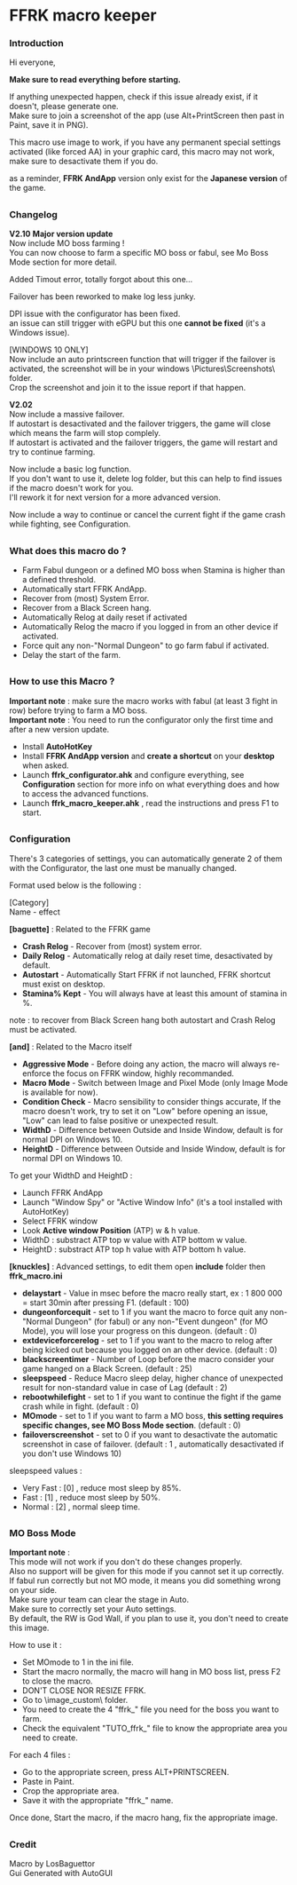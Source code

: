 # FFRK macro keeper

### Introduction

Hi everyone,

**Make sure to read everything before starting.**  

If anything unexpected happen, check if this issue already exist, if it doesn't, please generate one.  
Make sure to join a screenshot of the app (use Alt+PrintScreen then past in Paint, save it in PNG).  

This macro use image to work, if you have any permanent special settings activated (like forced AA) in your graphic card, this macro may not work, make sure to desactivate them if you do.

as a reminder, **FFRK AndApp** version only exist for the **Japanese version** of the game.

##

### Changelog

**V2.10**
**Major version update**  
Now include MO boss farming !  
You can now choose to farm a specific MO boss or fabul, see Mo Boss	Mode section for more detail.  

Added Timout error, totally forgot about this one...  

Failover has been reworked to make log less junky.  

DPI issue with the configurator has been fixed.  
an issue can still trigger with eGPU but this one **cannot be fixed** (it's a Windows issue).  

[WINDOWS 10 ONLY]  
Now include an auto printscreen function that will trigger if the failover is activated, the screenshot will be in your windows \Pictures\Screenshots\ folder.  
Crop the screenshot and join it to the issue report if that happen.  


**V2.02**  
Now include a massive failover.  
If autostart is desactivated and the failover triggers, the game will close which means the farm will stop complely.  
If autostart is activated and the failover triggers, the game will restart and try to continue farming.  

Now include a basic log function.  
If you don't want to use it, delete log folder, but this can help to find issues if the macro doesn't work for you.  
I'll rework it for next version for a more advanced version.  

Now include a way to continue or cancel the current fight if the game crash while fighting, see Configuration.  

##

### What does this macro do ?

- Farm Fabul dungeon or a defined MO boss when Stamina is higher than a defined threshold.
- Automatically start FFRK AndApp.
- Recover from (most) System Error.
- Recover from a Black Screen hang.
- Automatically Relog at daily reset if activated
- Automatically Relog the macro if you logged in from an other device if activated.
- Force quit any non-"Normal Dungeon" to go farm fabul if activated.
- Delay the start of the farm.

##

### How to use this Macro ? 

**Important note** : make sure the macro works with fabul (at least 3 fight in row) before trying to farm a MO boss.  
**Important note** : You need to run the configurator only the first time and after a new version update.  

- Install **AutoHotKey**
- Install **FFRK AndApp version** and **create a shortcut** on your **desktop** when asked.
- Launch **ffrk_configurator.ahk** and configure everything, see **Configuration** section for more info on what everything does and how to access the advanced functions.
- Launch **ffrk_macro_keeper.ahk** , read the instructions and press F1 to start.

##

### Configuration

There's 3 categories of settings, you can automatically generate 2 of them with the Configurator, the last one must be manually changed.

Format used below is the following : 

[Category]  
Name - effect

**[baguette]** : Related to the FFRK game
- **Crash Relog** - Recover from (most) system error.
- **Daily Relog** - Automatically relog at daily reset time, desactivated by default.
- **Autostart** - Automatically Start FFRK if not launched, FFRK shortcut must exist on desktop.
- **Stamina% Kept** - You will always have at least this amount of stamina in %.

note : to recover from Black Screen hang both autostart and Crash Relog must be activated.

**[and]** : Related to the Macro itself
- **Aggressive Mode** - Before doing any action, the macro will always re-enforce the focus on FFRK window, highly recommanded.
- **Macro Mode** - Switch between Image and Pixel Mode (only Image Mode is available for now).
- **Condition Check** - Macro sensibility to consider things accurate, If the macro doesn't work, try to set it on "Low" before opening an issue, "Low" can lead to false positive or unexpected result.
- **WidthD** - Difference between Outside and Inside Window, default is for normal DPI on Windows 10.
- **HeightD** - Difference between Outside and Inside Window, default is for normal DPI on Windows 10.

To get your WidthD and HeightD :
- Launch FFRK AndApp
- Launch "Window Spy" or "Active Window Info" (it's a tool installed with AutoHotKey)
- Select FFRK window
- Look **Active window Position** (ATP) w & h value.
- WidthD : substract ATP top w value with ATP bottom w value.
- HeightD : substract ATP top h value with ATP bottom h value.

**[knuckles]** : Advanced settings, to edit them open **include** folder then **ffrk_macro.ini**
- **delaystart** - Value in msec before the macro really start, ex : 1 800 000 = start 30min after pressing F1. (default : 100)
- **dungeonforcequit** - set to 1 if you want the macro to force quit any non-"Normal Dungeon" (for fabul) or any non-"Event dungeon" (for MO Mode), you will lose your progress on this dungeon. (default : 0)
- **extdeviceforcerelog** - set to 1 if you want to the macro to relog after being kicked out because you logged on an other device. (default : 0)
- **blackscreentimer** - Number of Loop before the macro consider your game hanged on a Black Screen. (default : 25)
- **sleepspeed** - Reduce Macro sleep delay,  higher chance of unexpected result for non-standard value in case of Lag (default : 2)
- **rebootwhilefight** - set to 1 if you want to continue the fight if the game crash while in fight. (default : 0)
- **MOmode** - set to 1 if you want to farm a MO boss, **this setting requires specific changes, see MO Boss Mode section**. (default : 0)
- **failoverscreenshot** - set to 0 if you want to desactivate the automatic screenshot in case of failover. (default : 1 , automatically desactivated if you don't use Windows 10)

sleepspeed values :
- Very Fast : [0] , reduce most sleep by 85%.
- Fast : [1] , reduce most sleep by 50%.
- Normal : [2] , normal sleep time.

##

### MO Boss Mode

**Important note** :  
This mode will not work if you don't do these changes properly.  
Also no support will be given for this mode if you cannot set it up correctly.  
If fabul run correctly but not MO mode, it means you did something wrong on your side.  
Make sure your team can clear the stage in Auto.  
Make sure to correctly set your Auto settings.  
By default, the RW is God Wall, if you plan to use it, you don't need to create this image.  

How to use it :  

- Set MOmode to 1 in the ini file.
- Start the macro normally, the macro will hang in MO boss list, press F2 to close the macro.  
- DON'T CLOSE NOR RESIZE FFRK.
- Go to \image_custom\ folder.
- You need to create the 4 "ffrk_" file you need for the boss you want to farm.
- Check the equivalent "TUTO_ffrk_" file to know the appropriate area you need to create.

For each 4 files :  

- Go to the appropriate screen, press ALT+PRINTSCREEN.
- Paste in Paint.
- Crop the appropriate area.
- Save it with the appropriate "ffrk_" name.

Once done, Start the macro, if the macro hang, fix the appropriate image.  

##

### Credit

Macro by LosBaguettor  
Gui Generated with AutoGUI

